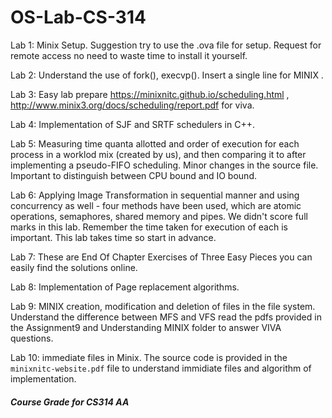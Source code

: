 ﻿# OS-Lab-CS-314
 Lab 1: Minix Setup. Suggestion try to use the .ova file for setup. Request for remote access no need to waste time to install it yourself.

Lab 2: Understand the use of fork(), execvp(). Insert a single line for MINIX .

Lab 3: Easy lab prepare https://minixnitc.github.io/scheduling.html , http://www.minix3.org/docs/scheduling/report.pdf for viva.

Lab 4: Implementation of SJF and SRTF schedulers in C++.

Lab 5: Measuring time quanta allotted and order of execution for each process in a worklod mix (created by us), and then comparing it to after implementing a pseudo-FIFO scheduling. Minor changes in the source file.
        Important to distinguish between CPU bound and IO bound.

Lab 6: Applying Image Transformation in sequential manner and using concurrency as well - four methods have been used, which are atomic operations, semaphores, shared memory and pipes. We didn't score full marks in       this lab. Remember the time taken for execution of each is important. This lab takes time so start in advance. 

Lab 7: These are End Of Chapter Exercises of Three Easy Pieces you can easily find the solutions online.

Lab 8: Implementation of Page replacement algorithms.

Lab 9: MINIX creation, modification and deletion of files in the file system. Understand the difference between MFS and VFS read the pdfs provided in the Assignment9 and Understanding MINIX folder to answer VIVA questions.

Lab 10: immediate files in Minix. The source code is provided in the `minixnitc-website.pdf` file to understand immidiate files and algorithm of implementation.
##### Course Grade for CS314 AA

